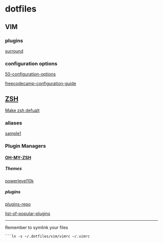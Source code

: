 # dotfiles

## VIM

### plugins
[surround](https://www.vim.org/scripts/script.php?script_id=1697)

### configuration options
[50-configuration-options](https://www.shortcutfoo.com/blog/top-50-vim-configuration-options/)

[freecodecamp-configuration-guide](https://www.freecodecamp.org/news/vimrc-configuration-guide-customize-your-vim-editor/)

## [ZSH](https://opensource.com/article/19/9/getting-started-zsh)
[Make zsh defualt](https://askubuntu.com/questions/131823/how-to-make-zsh-the-default-shell)

### aliases
[sample1](https://www.cyberciti.biz/tips/bash-aliases-mac-centos-linux-unix.html)

### Plugin Managers

#### [OH-MY-ZSH](https://github.com/ohmyzsh/ohmyzsh)

##### Themes
[powerlevel10k](https://github.com/romkatv/powerlevel10k)

##### plugins 
[plugins-repo](https://github.com/ohmyzsh/ohmyzsh/tree/master/plugins)

[list-of-popular-plugins](https://safjan.com/top-popular-zsh-plugins-on-github/)

***
Remember to symlink your files

```ln -s ~/.dotfiles/zsh/zshrc ~/.zshrc
```ln -s ~/.dotfiles/vim/vimrc ~/.vimrc
